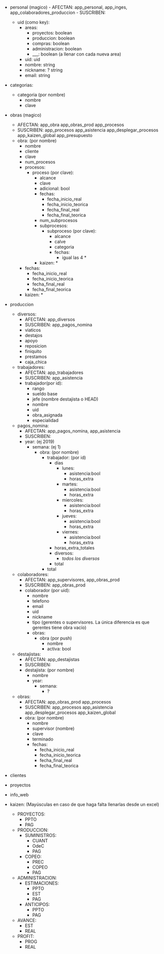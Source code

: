 - personal (magico)
      - AFECTAN: app_personal, app_inges, app_colaboradores_produccion
      - SUSCRIBEN: 
  - uid (como key):
    - areas:
      - proyectos: boolean
      - produccion: boolean
      - compras: boolean
      - administracion: boolean
      - ___: boolean (a llenar con cada nueva area)
    - uid: uid
    - nombre: string
    - nickname: ? string
    - email: string
- categorias:
   - categoria (por nombre)
      - nombre
      - clave
- obras (magico)
   - AFECTAN: app_obra app_obras_prod app_procesos
   - SUSCRIBEN: app_procesos app_asistencia app_desplegar_procesos app_kaizen_global app_presupuesto
   - obra: (por nombre)
      - nombre
      - cliente
      - clave
      - num_procesos
      - procesos:
         - proceso (por clave):
            - alcance
            - clave
            - adicional: bool
            - fechas: 
               - fecha_inicio_real
               - fecha_inicio_teorica
               - fecha_final_real
               - fecha_final_teorica
            - num_subprocesos
            - subprocesos:
               - subproceso (por clave):
                  - alcance
                  - calve
                  - categoria
                  - fechas:
                     - igual las 4 *
            - kaizen: *
      - fechas:
         - fecha_inicio_real
         - fecha_inicio_teorica
         - fecha_final_real
         - fecha_final_teorica
      - kaizen: *
- produccion
  - diversos:
      - AFECTAN: app_diversos
      - SUSCRIBEN: app_pagos_nomina
      - viaticos
      - destajos
      - apoyo
      - reposicion
      - finiquito
      - prestamos
      - caja_chica
  - trabajadores:
      - AFECTAN: app_trabajadores
      - SUSCRIBEN: app_asistencia
      - trabajador(por id):
         - rango
         - sueldo base
         - jefe (nombre destajista o HEAD)
         - nombre
         - uid
         - obra_asignada
         - especialidad
  - pagos_nomina:
      - AFECTAN: app_pagos_nomina, app_asistencia
      - SUSCRIBEN: 
      - year: (ej 2019)
         - semana: (ej 1)
            - obra: (por nombre)
               - trabajador: (por id)
                  - dias 
                     - lunes: 
                        - asistencia:bool
                        - horas_extra
                     - martes: 
                        - asistencia:bool
                        - horas_extra
                     - miercoles: 
                        - asistencia:bool
                        - horas_extra
                     - jueves: 
                        - asistencia:bool
                        - horas_extra
                     - viernes: 
                        - asistencia:bool
                        - horas_extra
                  - horas_extra_totales
                  - diversos:
                     - *todos los diversos*
                  - total
               - total
  - colaboradores:
      - AFECTAN: app_supervisores, app_obras_prod
      - SUSCRIBEN: app_obras_prod
      - colaborador (por uid):
         - nombre
         - telefono
         - email
         - uid
         - nickname
         - tipo (gerentes o supervisores. La única diferencia es que gerentes tiene obra vacío)
         - obras:
            - obra (por push)
               - nombre
               - activa: bool
   - destajistas: 
      - AFECTAN: app_destajistas
      - SUSCRIBEN:
      - destajista: (por nombre)
         - nombre
         - year:
            - semana: 
               - ?
  - obras: 
      - AFECTAN: app_obras_prod app_procesos
      - SUSCRIBEN: app_procesos app_asistencia app_desplegar_procesos app_kaizen_global
      - obra: (por nombre)
         - nombre
         - supervisor (nombre)
         - clave
         - terminado 
         - fechas:
            - fecha_inicio_real
            - fecha_inicio_teorica
            - fecha_final_real
            - fecha_final_teorica
- clientes
- proyectos
- info_web

- kaizen: (Mayúsculas en caso de que haga falta llenarlas desde un excel)
  - PROYECTOS:
     - PPTO
     - PAG
  - PRODUCCION:
     - SUMINISTROS:
        - CUANT
        - OdeC
        - PAG
     - COPEO:
        - PREC
        - COPEO
        - PAG
  - ADMINISTRACION:
     - ESTIMACIONES:
        - PPTO
        - EST
        - PAG
     - ANTICIPOS:
        - PPTO
        - PAG
  - AVANCE:
     - EST
     - REAL
  - PROFIT:
     - PROG
     - REAL
